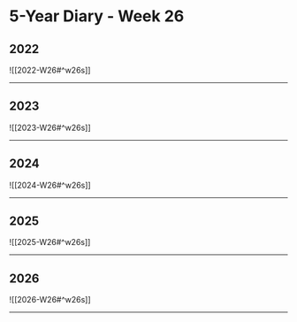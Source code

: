 # 5-Year Diary - Week 26

## 2022
![[2022-W26#^w26s]]

---
## 2023
![[2023-W26#^w26s]]

---
## 2024
![[2024-W26#^w26s]]

---
## 2025
![[2025-W26#^w26s]]

---
## 2026
![[2026-W26#^w26s]]

---